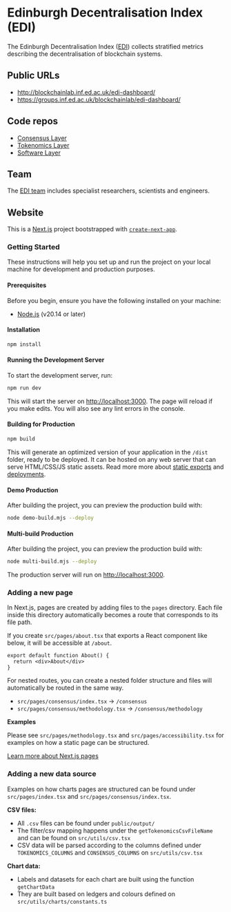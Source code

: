 # Edinburgh Decentralisation Index (EDI)

The Edinburgh Decentralisation Index ([EDI](https://informatics.ed.ac.uk/blockchain/edi)) collects stratified metrics describing the decentralisation of blockchain systems.

## Public URLs

- http://blockchainlab.inf.ed.ac.uk/edi-dashboard/
- https://groups.inf.ed.ac.uk/blockchainlab/edi-dashboard/

## Code repos

- [Consensus Layer](https://github.com/Blockchain-Technology-Lab/consensus-decentralization)
- [Tokenomics Layer](https://github.com/Blockchain-Technology-Lab/tokenomics-decentralization)
- [Software Layer](https://github.com/Blockchain-Technology-Lab/software-decentralization)

## Team

The [EDI team](https://informatics.ed.ac.uk/blockchain/edi/team) includes specialist researchers, scientists and engineers.

## Website

This is a [Next.js](https://nextjs.org/) project bootstrapped with [`create-next-app`](https://github.com/vercel/next.js/tree/canary/packages/create-next-app).

### Getting Started

These instructions will help you set up and run the project on your local machine for development and production purposes.

#### Prerequisites

Before you begin, ensure you have the following installed on your machine:

- [Node.js](https://nodejs.org/) (v20.14 or later)
#### Installation

```bash
npm install
```

#### Running the Development Server

To start the development server, run:

```bash
npm run dev
```

This will start the server on [http://localhost:3000](http://localhost:3000). The page will reload if you make edits. You will also see any lint errors in the console.

#### Building for Production

```bash
npm build
```

This will generate an optimized version of your application in the `/dist` folder, ready to be deployed. It can be hosted on any web server that can serve HTML/CSS/JS static assets. Read more more about [static exports](https://nextjs.org/docs/pages/building-your-application/deploying/static-exports) and [deployments](https://nextjs.org/docs/pages/building-your-application/deploying/static-exports#deploying).

#### Demo Production

After building the project, you can preview the production build with:

```bash
node demo-build.mjs --deploy
```

#### Multi-build Production

After building the project, you can preview the production build with:

```bash
node multi-build.mjs --deploy
```

The production server will run on [http://localhost:3000](http://localhost:3000).

### Adding a new page

In Next.js, pages are created by adding files to the `pages` directory. Each file inside this directory automatically becomes a route that corresponds to its file path.

If you create `src/pages/about.tsx` that exports a React component like below, it will be accessible at `/about`.

```tsx
export default function About() {
  return <div>About</div>
}
```

For nested routes, you can create a nested folder structure and files will automatically be routed in the same way.

- `src/pages/consensus/index.tsx` → `/consensus`
- `src/pages/consensus/methodology.tsx` → `/consensus/methodology`

**Examples**

Please see `src/pages/methodology.tsx` and `src/pages/accessibility.tsx` for examples on how a static page can be structured.

[Learn more about Next.js pages](https://nextjs.org/docs/pages/building-your-application/routing/pages-and-layouts)

### Adding a new data source

Examples on how charts pages are structured can be found under `src/pages/index.tsx` and `src/pages/consensus/index.tsx`.

**CSV files:**

- All `.csv` files can be found under `public/output/`
- The filter/csv mapping happens under the `getTokenomicsCsvFileName` and can be found on `src/utils/csv.tsx`
- CSV data will be parsed according to the columns defined under `TOKENOMICS_COLUMNS` and `CONSENSUS_COLUMNS` on `src/utils/csv.tsx`

**Chart data:**

- Labels and datasets for each chart are built using the function `getChartData`
- They are built based on ledgers and colours defined on `src/utils/charts/constants.ts`